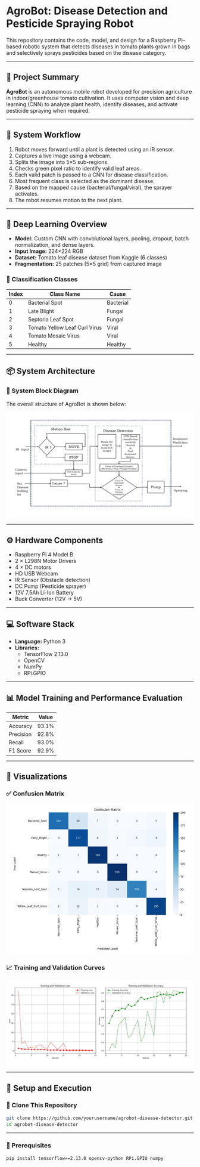 # AgroBot: Disease Detection and Pesticide Spraying Robot

This repository contains the code, model, and design for a Raspberry Pi–based robotic system that detects diseases in tomato plants grown in bags and selectively sprays pesticides based on the disease category.

---

## 🌱 Project Summary

**AgroBot** is an autonomous mobile robot developed for precision agriculture in indoor/greenhouse tomato cultivation. It uses computer vision and deep learning (CNN) to analyze plant health, identify diseases, and activate pesticide spraying when required.

---

## 🔄 System Workflow

1. Robot moves forward until a plant is detected using an IR sensor.
2. Captures a live image using a webcam.
3. Splits the image into 5×5 sub-regions.
4. Checks green pixel ratio to identify valid leaf areas.
5. Each valid patch is passed to a CNN for disease classification.
6. Most frequent class is selected as the dominant disease.
7. Based on the mapped cause (bacterial/fungal/viral), the sprayer activates.
8. The robot resumes motion to the next plant.

---

## 🧠 Deep Learning Overview

- **Model:** Custom CNN with convolutional layers, pooling, dropout, batch normalization, and dense layers.
- **Input Image:** 224×224 RGB
- **Dataset:** Tomato leaf disease dataset from Kaggle (6 classes)
- **Fragmentation:** 25 patches (5×5 grid) from captured image

### 🎯 Classification Classes

| Index | Class Name                      | Cause     |
|-------|----------------------------------|-----------|
| 0     | Bacterial Spot                  | Bacterial |
| 1     | Late Blight                     | Fungal    |
| 2     | Septoria Leaf Spot              | Fungal    |
| 3     | Tomato Yellow Leaf Curl Virus   | Viral     |
| 4     | Tomato Mosaic Virus             | Viral     |
| 5     | Healthy                         | Healthy   |

---


## 📦 System Architecture

### 🧱 System Block Diagram
The overall structure of AgroBot is shown below:

![System Block Diagram](images/block.png)

---

## ⚙️ Hardware Components

- Raspberry Pi 4 Model B
- 2 × L298N Motor Drivers
- 4 × DC motors
- HD USB Webcam
- IR Sensor (Obstacle detection)
- DC Pump (Pesticide sprayer)
- 12V 7.5Ah Li-Ion Battery
- Buck Converter (12V → 5V)

---

## 💻 Software Stack

- **Language:** Python 3
- **Libraries:** 
  - TensorFlow 2.13.0
  - OpenCV
  - NumPy
  - RPi.GPIO

---
## 📊 Model Training and Performance Evaluation 

| Metric              | Value   |
|---------------------|---------|
| Accuracy            | 93.1%   |
| Precision           | 92.8%   |
| Recall              | 93.0%   |
| F1 Score            | 92.9%   |

---

## 🧪 Visualizations

### ✅ Confusion Matrix
![Confusion Matrix](images/confusion_matrix.png)

### 📈 Training and Validation Curves
![Training Curves](images/curves.png)

---

## 🚀 Setup and Execution

### 🔁 Clone This Repository

```bash
git clone https://github.com/yourusername/agrobot-disease-detector.git
cd agrobot-disease-detector
```
---

### 🔧 Prerequisites

```bash
pip install tensorflow==2.13.0 opencv-python RPi.GPIO numpy

